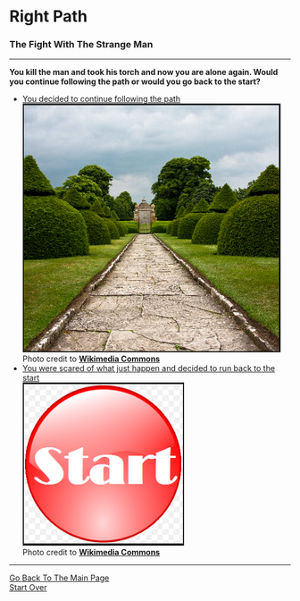 # Right Path
### The Fight With The Strange Man

---

**You kill the man and took his torch and now you are alone again. Would you continue following the path or would you go back to the start?**  
* [You decided to continue following the path](end.md)  
![](followpath.PNG)  
Photo credit to [**Wikimedia Commons**](https://commons.wikimedia.org/wiki/File:Long_path_to_take.....to_the_dovecote_(4699339324).jpg)  
* [You were scared of what just happen and decided to run back to the start](../beginning/intro.md)  
![](start.PNG)  
Photo credit to [**Wikimedia Commons**](https://commons.wikimedia.org/wiki/File:Button_Icon_Red_Start.png)  

---

[Go Back To The Main Page](../README.md)  
[Start Over](../beginning/intro.md)  

